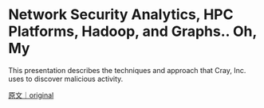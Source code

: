 
# Network Security Analytics, HPC Platforms, Hadoop, and Graphs.. Oh, My

This presentation describes the techniques and approach that Cray, Inc. uses to discover malicious activity.

[原文｜original](https://insights.sei.cmu.edu/library/network-security-analytics-hpc-platforms-hadoop-and-graphs-oh-my/)
        